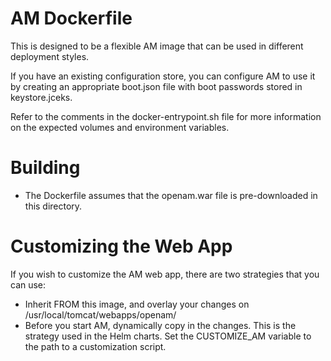 # AM Dockerfile 


This is designed to be a flexible AM image that can be used in 
different deployment styles. 

If you have an existing configuration store, you can configure AM to use it by creating 
an appropriate boot.json file with boot passwords stored in keystore.jceks.

Refer to the comments in the docker-entrypoint.sh file for more 
information on the expected volumes and environment variables. 


# Building

* The Dockerfile assumes that the openam.war file is pre-downloaded in this directory.


# Customizing the Web App 

If you wish to customize the AM web app, there are two strategies that you can use:

* Inherit FROM this image, and overlay your changes on /usr/local/tomcat/webapps/openam/
* Before you start AM, dynamically copy in the changes. This is the strategy used in the Helm charts. Set
 the CUSTOMIZE_AM variable to the path to a customization script. 



